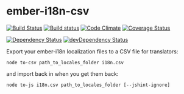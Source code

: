# ember-i18n-csv
[![Build Status](https://travis-ci.org/kellyselden/ember-i18n-csv.svg?branch=master)](https://travis-ci.org/kellyselden/ember-i18n-csv)
[![Build status](https://ci.appveyor.com/api/projects/status/v4eagpd8k731oyul?svg=true)](https://ci.appveyor.com/project/kellyselden/ember-i18n-csv)
[![Code Climate](https://codeclimate.com/github/kellyselden/ember-i18n-csv/badges/gpa.svg)](https://codeclimate.com/github/kellyselden/ember-i18n-csv)
[![Coverage Status](https://coveralls.io/repos/kellyselden/ember-i18n-csv/badge.svg?branch=master&service=github)](https://coveralls.io/github/kellyselden/ember-i18n-csv?branch=master)

[![Dependency Status](https://david-dm.org/kellyselden/ember-i18n-csv.svg)](https://david-dm.org/kellyselden/ember-i18n-csv)
[![devDependency Status](https://david-dm.org/kellyselden/ember-i18n-csv/dev-status.svg)](https://david-dm.org/kellyselden/ember-i18n-csv#info=devDependencies)

Export your ember-i18n localization files to a CSV file for translators:

```
node to-csv path_to_locales_folder i18n.csv
```

and import back in when you get them back:

```
node to-js i18n.csv path_to_locales_folder [--jshint-ignore]
```
